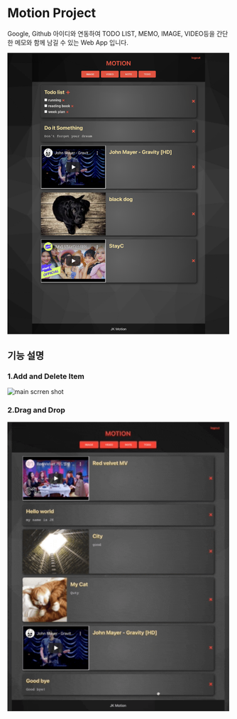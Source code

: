 # Motion Project

Google, Github 아이디와 연동하여 TODO LIST, MEMO, IMAGE, VIDEO등을 간단한 메모와 함께 남길 수 있는 Web App 입니다.

<img width="500" alt="main scrren shot" src="./resource/main.png">

## 기능 설명

### 1.Add and Delete Item

<img width="500" alt="main scrren shot" src="./resource/using_information.gif">

### 2.Drag and Drop

<img width="500" alt="main scrren shot" src="./resource/DragandDrop.gif">
